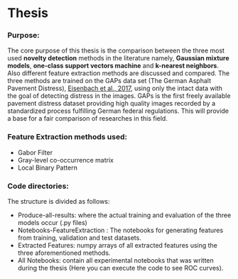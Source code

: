 # Thesis
### Purpose: 

The core purpose of this thesis is the comparison between the three most used **novelty detection** methods in the literature namely, **Gaussian mixture models**, **one-class support vectors machine** and **k-nearest neighbors**. Also different feature extraction methods are discussed and compared. The three methods are trained on the GAPs data set (The German Asphalt Pavement Distress), [Eisenbach et al., 2017](https://www.tu-ilmenau.de/fileadmin/media/neurob/publications/conferences_int/2017/Eisenbach-IJCNN-2017_Talk.pdf), using only the intact data with the goal of detecting distress in the images. GAPs is the first freely available pavement distress dataset providing high quality images recorded by a standardized process fulfilling German federal regulations. This will provide a base for a fair comparison of researches in this field.

### Feature Extraction methods used:
- Gabor Filter
- Gray-level co-occurrence matrix
- Local Binary Pattern

### Code directories:
The structure is divided as follows:
- Produce-all-results: where the actual training and evaluation of the three models occur (.py files)
- Notebooks-FeatureExtraction : The notebooks for generating features from training, validation and test datasets.
- Extracted Features: numpy arrays of all extracted features using the three aforementioned methods.
- All Notebooks: contain all experimental notebooks that was written during the thesis (Here you can execute the code to see ROC curves).
